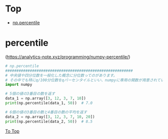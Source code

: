 

# Top

* [np.percentile](#percentile)


# percentile
(https://analytics-note.xyz/programming/numpy-percentile/)
```py
# np.percentile
#########################################################
# 中央値や四分位数を一般化した概念に分位数ってのがあります。
# その中でも特にq/100分位数をqパーセンタイルといい、numpyに専用の関数が用意されています。
import numpy

# 5個の値の3番目の数を返す
data_1 = np.array([3, 12, 3, 7, 10])
print(np.percentile(data_1, 50))  # 7.0

# 6個の値の3番目の数と4番目の数の平均を返す
data_2 = np.array([3, 12, 3, 7, 10, 20])
print(np.percentile(data_2, 50))  # 8.5
```

[To Top](#Top)
